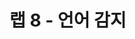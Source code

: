 ﻿---
lab:
    title: '랩 8: 봇의 언어 감지'
    module: '모듈 6: 봇 및 에이전트와 Cognitive Services 통합'
---

# 랩 8 - 언어 감지


